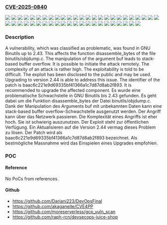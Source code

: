### [CVE-2025-0840](https://cve.mitre.org/cgi-bin/cvename.cgi?name=CVE-2025-0840)
![](https://img.shields.io/static/v1?label=Product&message=Binutils&color=blue)
![](https://img.shields.io/static/v1?label=Version&message=2.0%20&color=brightgreen)
![](https://img.shields.io/static/v1?label=Version&message=2.1%20&color=brightgreen)
![](https://img.shields.io/static/v1?label=Version&message=2.10%20&color=brightgreen)
![](https://img.shields.io/static/v1?label=Version&message=2.11%20&color=brightgreen)
![](https://img.shields.io/static/v1?label=Version&message=2.12%20&color=brightgreen)
![](https://img.shields.io/static/v1?label=Version&message=2.13%20&color=brightgreen)
![](https://img.shields.io/static/v1?label=Version&message=2.14%20&color=brightgreen)
![](https://img.shields.io/static/v1?label=Version&message=2.15%20&color=brightgreen)
![](https://img.shields.io/static/v1?label=Version&message=2.16%20&color=brightgreen)
![](https://img.shields.io/static/v1?label=Version&message=2.17%20&color=brightgreen)
![](https://img.shields.io/static/v1?label=Version&message=2.18%20&color=brightgreen)
![](https://img.shields.io/static/v1?label=Version&message=2.19%20&color=brightgreen)
![](https://img.shields.io/static/v1?label=Version&message=2.2%20&color=brightgreen)
![](https://img.shields.io/static/v1?label=Version&message=2.20%20&color=brightgreen)
![](https://img.shields.io/static/v1?label=Version&message=2.21%20&color=brightgreen)
![](https://img.shields.io/static/v1?label=Version&message=2.22%20&color=brightgreen)
![](https://img.shields.io/static/v1?label=Version&message=2.23%20&color=brightgreen)
![](https://img.shields.io/static/v1?label=Version&message=2.24%20&color=brightgreen)
![](https://img.shields.io/static/v1?label=Version&message=2.25%20&color=brightgreen)
![](https://img.shields.io/static/v1?label=Version&message=2.26%20&color=brightgreen)
![](https://img.shields.io/static/v1?label=Version&message=2.27%20&color=brightgreen)
![](https://img.shields.io/static/v1?label=Version&message=2.28%20&color=brightgreen)
![](https://img.shields.io/static/v1?label=Version&message=2.29%20&color=brightgreen)
![](https://img.shields.io/static/v1?label=Version&message=2.3%20&color=brightgreen)
![](https://img.shields.io/static/v1?label=Version&message=2.30%20&color=brightgreen)
![](https://img.shields.io/static/v1?label=Version&message=2.31%20&color=brightgreen)
![](https://img.shields.io/static/v1?label=Version&message=2.32%20&color=brightgreen)
![](https://img.shields.io/static/v1?label=Version&message=2.33%20&color=brightgreen)
![](https://img.shields.io/static/v1?label=Version&message=2.34%20&color=brightgreen)
![](https://img.shields.io/static/v1?label=Version&message=2.35%20&color=brightgreen)
![](https://img.shields.io/static/v1?label=Version&message=2.36%20&color=brightgreen)
![](https://img.shields.io/static/v1?label=Version&message=2.37%20&color=brightgreen)
![](https://img.shields.io/static/v1?label=Version&message=2.38%20&color=brightgreen)
![](https://img.shields.io/static/v1?label=Version&message=2.39%20&color=brightgreen)
![](https://img.shields.io/static/v1?label=Version&message=2.4%20&color=brightgreen)
![](https://img.shields.io/static/v1?label=Version&message=2.40%20&color=brightgreen)
![](https://img.shields.io/static/v1?label=Version&message=2.41%20&color=brightgreen)
![](https://img.shields.io/static/v1?label=Version&message=2.42%20&color=brightgreen)
![](https://img.shields.io/static/v1?label=Version&message=2.43%20&color=brightgreen)
![](https://img.shields.io/static/v1?label=Version&message=2.5%20&color=brightgreen)
![](https://img.shields.io/static/v1?label=Version&message=2.6%20&color=brightgreen)
![](https://img.shields.io/static/v1?label=Version&message=2.7%20&color=brightgreen)
![](https://img.shields.io/static/v1?label=Version&message=2.8%20&color=brightgreen)
![](https://img.shields.io/static/v1?label=Version&message=2.9%20&color=brightgreen)
![](https://img.shields.io/static/v1?label=Vulnerability&message=Memory%20Corruption&color=brightgreen)
![](https://img.shields.io/static/v1?label=Vulnerability&message=Stack-based%20Buffer%20Overflow&color=brightgreen)

### Description

A vulnerability, which was classified as problematic, was found in GNU Binutils up to 2.43. This affects the function disassemble_bytes of the file binutils/objdump.c. The manipulation of the argument buf leads to stack-based buffer overflow. It is possible to initiate the attack remotely. The complexity of an attack is rather high. The exploitability is told to be difficult. The exploit has been disclosed to the public and may be used. Upgrading to version 2.44 is able to address this issue. The identifier of the patch is baac6c221e9d69335bf41366a1c7d87d8ab2f893. It is recommended to upgrade the affected component.
Es wurde eine problematische Schwachstelle in GNU Binutils bis 2.43 gefunden. Es geht dabei um die Funktion disassemble_bytes der Datei binutils/objdump.c. Dank der Manipulation des Arguments buf mit unbekannten Daten kann eine stack-based buffer overflow-Schwachstelle ausgenutzt werden. Der Angriff kann über das Netzwerk passieren. Die Komplexität eines Angriffs ist eher hoch. Sie ist schwierig auszunutzen. Der Exploit steht zur öffentlichen Verfügung. Ein Aktualisieren auf die Version 2.44 vermag dieses Problem zu lösen. Der Patch wird als baac6c221e9d69335bf41366a1c7d87d8ab2f893 bezeichnet. Als bestmögliche Massnahme wird das Einspielen eines Upgrades empfohlen.

### POC

#### Reference
No PoCs from references.

#### Github
- https://github.com/Dariani223/DevOpsFinal
- https://github.com/akaganeite/CVE4PP
- https://github.com/moreserverless/gcp_vuln_scan
- https://github.com/raph-rcn/devsecops-juice-shop

